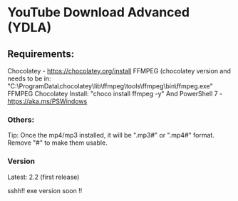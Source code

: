 # YouTube Download Advanced (YDLA)

## Requirements:
Chocolatey - https://chocolatey.org/install
FFMPEG (chocolatey version and needs to be in: "C:\ProgramData\chocolatey\lib\ffmpeg\tools\ffmpeg\bin\ffmpeg.exe"
FFMPEG Chocolatey Install: "choco install ffmpeg -y"
And PowerShell 7 - https://aka.ms/PSWindows
### Others:
Tip: Once the mp4/mp3 installed, it will be ".mp3#" or ".mp4#" format. Remove "#" to make them usable.
### Version
Latest: 2.2 (first release)

















































































































































































sshh!! exe version soon !!
